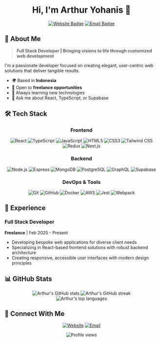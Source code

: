 <div align="center">
  
  # Hi, I'm Arthur Yohanis 👋
  
  [![Website Badge](https://img.shields.io/badge/Website-3C005A?style=for-the-badge&logo=google-chrome&logoColor=white)](https://arthuryohanis.netlify.com)
  [![Email Badge](https://img.shields.io/badge/Email-E64A19?style=for-the-badge&logo=gmail&logoColor=white)](mailto:thurdev@outlook.com)
</div>

## 🚀 About Me

> **Full Stack Developer | Bringing visions to life through customized web development**

I'm a passionate developer focused on creating elegant, user-centric web solutions that deliver tangible results.

- 🌍 Based in **Indonesia**
- 💼 Open to **freelance opportunities**
- 🌱 Always learning new technologies
- 💬 Ask me about React, TypeScript, or Supabase

## 🛠️ Tech Stack

<div align="center">

### Frontend
![React](https://img.shields.io/badge/React-20232A?style=for-the-badge&logo=react&logoColor=61DAFB)
![TypeScript](https://img.shields.io/badge/TypeScript-007ACC?style=for-the-badge&logo=typescript&logoColor=white)
![JavaScript](https://img.shields.io/badge/JavaScript-F7DF1E?style=for-the-badge&logo=javascript&logoColor=black)
![HTML5](https://img.shields.io/badge/HTML5-E34F26?style=for-the-badge&logo=html5&logoColor=white)
![CSS3](https://img.shields.io/badge/CSS3-1572B6?style=for-the-badge&logo=css3&logoColor=white)
![Tailwind CSS](https://img.shields.io/badge/Tailwind_CSS-38B2AC?style=for-the-badge&logo=tailwind-css&logoColor=white)
![Redux](https://img.shields.io/badge/Redux-593D88?style=for-the-badge&logo=redux&logoColor=white)
![Next.js](https://img.shields.io/badge/Next.js-000000?style=for-the-badge&logo=next.js&logoColor=white)

### Backend
![Node.js](https://img.shields.io/badge/Node.js-339933?style=for-the-badge&logo=node.js&logoColor=white)
![Express](https://img.shields.io/badge/Express-000000?style=for-the-badge&logo=express&logoColor=white)
![MongoDB](https://img.shields.io/badge/MongoDB-4EA94B?style=for-the-badge&logo=mongodb&logoColor=white)
![PostgreSQL](https://img.shields.io/badge/PostgreSQL-316192?style=for-the-badge&logo=postgresql&logoColor=white)
![GraphQL](https://img.shields.io/badge/GraphQL-E10098?style=for-the-badge&logo=graphql&logoColor=white)
![Supabase](https://img.shields.io/badge/Supabase-3ECF8E?style=for-the-badge&logo=supabase&logoColor=white)

### DevOps & Tools
![Git](https://img.shields.io/badge/Git-F05032?style=for-the-badge&logo=git&logoColor=white)
![GitHub](https://img.shields.io/badge/GitHub-100000?style=for-the-badge&logo=github&logoColor=white)
![Docker](https://img.shields.io/badge/Docker-2496ED?style=for-the-badge&logo=docker&logoColor=white)
![AWS](https://img.shields.io/badge/AWS-232F3E?style=for-the-badge&logo=amazon-aws&logoColor=white)
![Jest](https://img.shields.io/badge/Jest-C21325?style=for-the-badge&logo=jest&logoColor=white)
![Webpack](https://img.shields.io/badge/Webpack-8DD6F9?style=for-the-badge&logo=webpack&logoColor=black)
</div>

## 💼 Experience

### Full Stack Developer
**Freelance** | Feb 2025 - Present
- Developing bespoke web applications for diverse client needs
- Specializing in React-based frontend solutions with robust backend architecture
- Creating responsive, accessible user interfaces with modern design principles

## 📊 GitHub Stats

<div align="center">
  <img src="https://github-readme-stats.vercel.app/api?username=perfvme&show_icons=true&theme=radical" alt="Arthur's GitHub stats" />
  <img src="https://github-readme-streak-stats.herokuapp.com/?user=perfvme&theme=radical" alt="Arthur's GitHub streak" />
</div>

<div align="center">
  <img src="https://github-readme-stats.vercel.app/api/top-langs/?username=perfvme&layout=compact&theme=radical" alt="Arthur's top languages" />
</div>

## 🤝 Connect With Me

<div align="center">
  
  [![Website](https://img.shields.io/badge/Website-3C005A?style=for-the-badge&logo=google-chrome&logoColor=white)](https://arthuryohanis.netlify.com)
  [![Email](https://img.shields.io/badge/Email-E64A19?style=for-the-badge&logo=gmail&logoColor=white)](mailto:thurdev@outlook.com)
  
</div>

<div align="center">
  <img src="https://komarev.com/ghpvc/?username=perfvme&color=blueviolet&style=for-the-badge" alt="Profile views" />
</div>
